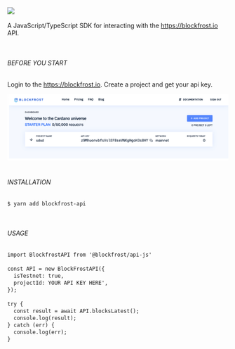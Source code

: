 <img src="https://blockfrost.io/images/logo.svg" width="500">

A JavaScript/TypeScript SDK for interacting with the https://blockfrost.io API.

<br />

###### BEFORE YOU START

Login to the https://blockfrost.io. Create a project and get your api key.

<img src="/public/screen.png">

<br />
<br />

###### INSTALLATION

```
$ yarn add blockfrost-api
```

<br />

###### USAGE

```
import BlockfrostAPI from '@blockfrost/api-js'

const API = new BlockFrostAPI({
  isTestnet: true,
  projectId: YOUR API KEY HERE',
});

try {
  const result = await API.blocksLatest();
  console.log(result);
} catch (err) {
  console.log(err);
}
```
